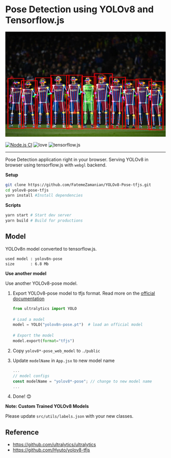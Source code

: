 # Pose Detection using YOLOv8 and Tensorflow.js

<p align="center">
  <img src="./sample.jpeg" />
</p>

[![Node.js CI](https://github.com/FatemeZamanian/YOLOv8-Pose-tfjs/actions/workflows/node.js.yml/badge.svg)](https://github.com/FatemeZamanian/YOLOv8-Pose-tfjs/actions/workflows/node.js.yml)
![love](https://img.shields.io/badge/Made%20with-🖤-white)
![tensorflow.js](https://img.shields.io/badge/tensorflow.js-white?logo=tensorflow)

---

Pose Detection application right in your browser. Serving YOLOv8 in browser using tensorflow.js
with `webgl` backend.

**Setup**

```bash
git clone https://github.com/FatemeZamanian/YOLOv8-Pose-tfjs.git
cd yolov8-pose-tfjs
yarn install #Install dependencies
```

**Scripts**

```bash
yarn start # Start dev server
yarn build # Build for productions
```

## Model

YOLOv8n model converted to tensorflow.js.

```
used model : yolov8n-pose
size       : 6.8 Mb
```

**Use another model**

Use another YOLOv8-pose model.

1. Export YOLOv8-pose model to tfjs format. Read more on the [official documentation](https://docs.ultralytics.com/tasks/detection/#export)

   ```python
   from ultralytics import YOLO

   # Load a model
   model = YOLO("yolov8n-pose.pt")  # load an official model

   # Export the model
   model.export(format="tfjs")
   ```

2. Copy `yolov8*-pose_web_model` to `./public`
3. Update `modelName` in `App.jsx` to new model name
   ```jsx
   ...
   // model configs
   const modelName = "yolov8*-pose"; // change to new model name
   ...
   ```
4. Done! 😊

**Note: Custom Trained YOLOv8 Models**

Please update `src/utils/labels.json` with your new classes.

## Reference

- https://github.com/ultralytics/ultralytics
- https://github.com/Hyuto/yolov8-tfjs
